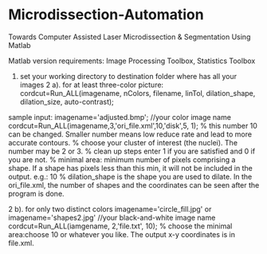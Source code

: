 Microdissection-Automation
==========================

Towards Computer Assisted Laser Microdissection &amp; Segmentation Using Matlab

Matlab version requirements: Image Processing Toolbox, Statistics Toolbox

1. set your working directory to destination folder where has all your images
2 a). for at least three-color picture: 
	cordcut=Run_ALL(imagename, nColors, filename, linTol, dilation_shape, dilation_size, auto-contrast);

sample input:
	imagename='adjusted.bmp'; //your color image name
	cordcut=Run_ALL(imagename,3,'ori_file.xml',10,'disk',5, 1); 
	% this number 10 can be changed. Smaller number means low reduce rate and lead to more accurate contours.
 	% choose your cluster of interest (the nuclei). The number may be 2 or 3.
	% clean up steps enter 1 if you are satisfied and 0 if you are not.
	% minimal area: minimum number of pixels comprising a shape. If a shape has pixels less than this min, it will not be included in the output.
		e.g.: 10
	% dilation_shape is the shape you are used to dilate. 
In the ori_file.xml, the number of shapes and the coordinates can be seen after the program is done.

2 b). for only two distinct colors 
	imagename='circle_fill.jpg' or imagename='shapes2.jpg' //your black-and-white image name
	cordcut=Run_ALL(iamgename, 2,'file.txt', 10);
	% choose the minimal area:choose 10 or whatever you like.
The output x-y coordinates is in file.xml.

